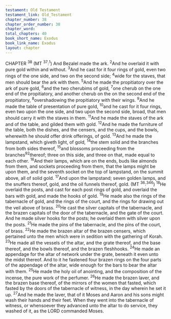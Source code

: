 ```yaml
---
testament: Old Testament
testament_link: Old_Testament
chapter_number: 38
chapter_order_number: 38
chapter_word: 
total_chapters: 40
book_short_name: Exodus
book_link_name: Exodus
layout: chapter
---
```


CHAPTER <sup>38</sup> (MT <sup>37</sup>:<sup>1</sup>)
And Bezalel made the ark. <sup>2</sup>And he overlaid it with pure gold within and
without. <sup>3</sup>And he cast for it four rings of gold, even two rings of the one side, and two on
the second side; <sup>4</sup>wide for the staves, that men should bear the ark with them. <sup>5</sup>And he
made the propitiatory over the ark of pure gold, <sup>6</sup>and the two cherubims of gold, <sup>7</sup>one
cherub on the one end of the propitiatory, and another cherub on the on the second
end of the propitiatory, <sup>8</sup>overshadowing the propitiatory with their wings. 
<sup>9</sup>And he made the table of presentation of pure gold, <sup>10</sup>and he cast for it four
rings, even two upon the one side, and two upon the second side, broad, that men
should carry it with the staves in them. <sup>11</sup>And he made the staves of the ark and of the
table, and gilded them with gold. <sup>12</sup>And he made the furniture of the table, both the
dishes, and the censers, and the cups, and the bowls, wherewith he should offer drink
offerings, of gold. 
<sup>13</sup>And he made the lampstand, which giveth light, of gold, <sup>14</sup>the stem solid and
the branches from both sides thereof, <sup>15</sup>and blossoms proceeding from the branches<sup>92</sup>thereof; three on this side, and three on that, made equal to each other. <sup>16</sup>And their
lamps, which are on the ends, buds like almonds from them, and sockets proceeding
from them, that the lamps might be upon them, and the seventh socket on the top of
lampstand, on the summit above, all of solid gold. <sup>17</sup>And upon the lampstand; seven
golden lamps, and the snuffers thereof, gold, and the oil funnels thereof, gold. 
(MT <sup>36</sup>:<sup>34</sup>­<sup>6</sup>) <sup>18</sup>He overlaid the posts, and cast for each post rings of gold, and
overlaid the bars with gold, and made the hooks of gold. <sup>19</sup>He made also the rings of the
tabernacle of gold, and the rings of the court, and the rings for drawing out the veil
above of brass. <sup>20</sup>He cast the silver capitals of the tabernacle, and the brazen capitals of
the door of the tabernacle, and the gate of the court. And he made silver hooks for the
posts;  he  overlaid  them  with  silver  upon  the  posts. <sup>21</sup>He  made  the  pins  of  the
tabernacle, and the pins of the court, of brass. <sup>22</sup>He made the brazen altar of the brazen
censers, which pertained unto the men which were in sedition with the gathering of
Korah. <sup>23</sup>He made all the vessels of the altar, and the grate thereof, and the base
thereof, and the bowls thereof, and the brazen fleshhooks. <sup>24</sup>He made an appendage for
the altar of network under the grate, beneath it even unto the midst thereof. And to it
he fastened four brazen rings on the four parts of the appendage of the altar, wide
enough for the bars to bear the altar with them. <sup>25</sup>He made the holy oil of anointing,
and the composition of the incense, the pure work of the perfumer. <sup>26</sup>He made the
brazen laver, and the brazen base thereof, of the mirrors of the women that fasted,
which fasted by the doors of the tabernacle of witness, in the day wherein he set it up.
<sup>27</sup>And he made the laver, that of it Moses and Aaron and his sons might wash their
hands and their feet. When they went into the tabernacle of witness, or whensoever
they advanced unto the altar to do service, they washed of it, as the LORD commanded
Moses.